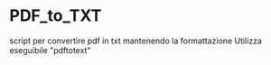 # PDF_to_TXT
script per convertire pdf in txt mantenendo la formattazione
Utilizza eseguibile "pdftotext"

